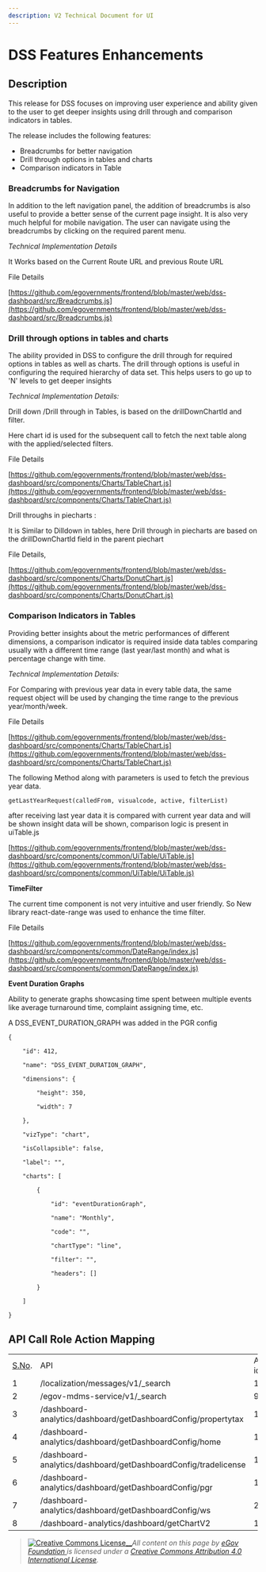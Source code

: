 ```yaml
---
description: V2 Technical Document for UI
---
```


# DSS Features Enhancements

## **Description**

This release for DSS focuses on improving user experience and ability given to the user to get deeper insights using drill through and comparison indicators in tables.

The release includes the following features:

* Breadcrumbs for better navigation
* Drill through options in tables and charts
* Comparison indicators in Table

### **Breadcrumbs for Navigation**

In addition to the left navigation panel, the addition of breadcrumbs is also useful to provide a better sense of the current page insight. It is also very much helpful for mobile navigation. The user can navigate using the breadcrumbs by clicking on the required parent menu.

_Technical Implementation Details_

It Works based on the Current Route URL and previous Route URL

File Details

[https://github.com/egovernments/frontend/blob/master/web/dss-dashboard/src/Breadcrumbs.js](https://github.com/egovernments/frontend/blob/master/web/dss-dashboard/src/Breadcrumbs.js)

### **Drill through options in tables and charts**

The ability provided in DSS to configure the drill through for required options in tables as well as charts. The drill through options is useful in configuring the required hierarchy of data set. This helps users to go up to 'N' levels to get deeper insights

_Technical Implementation Details:_

Drill down /Drill through in Tables, is based on the drillDownChartId and filter.

Here chart id is used for the subsequent call to fetch the next table along with the applied/selected filters.

File Details

[https://github.com/egovernments/frontend/blob/master/web/dss-dashboard/src/components/Charts/TableChart.js](https://github.com/egovernments/frontend/blob/master/web/dss-dashboard/src/components/Charts/TableChart.js)

Drill throughs in piecharts :

It is Similar to Dilldown in tables, here Drill through in piecharts are based on the drillDownChartId field in the parent piechart

File Details,

[https://github.com/egovernments/frontend/blob/master/web/dss-dashboard/src/components/Charts/DonutChart.js](https://github.com/egovernments/frontend/blob/master/web/dss-dashboard/src/components/Charts/DonutChart.js)

### **Comparison Indicators in Tables**

Providing better insights about the metric performances of different dimensions, a comparison indicator is required inside data tables comparing usually with a different time range (last year/last month) and what is percentage change with time.

_Technical Implementation Details:_

For Comparing with previous year data in every table data, the same request object will be used by changing the time range to the previous year/month/week.

File Details

[https://github.com/egovernments/frontend/blob/master/web/dss-dashboard/src/components/Charts/TableChart.js](https://github.com/egovernments/frontend/blob/master/web/dss-dashboard/src/components/Charts/TableChart.js)

The following Method along with parameters is used to fetch the previous year data.

```
getLastYearRequest(calledFrom, visualcode, active, filterList) 
```

after receiving last year data it is compared with current year data and will be shown insight data will be shown, comparison logic is present in uiTable.js

[https://github.com/egovernments/frontend/blob/master/web/dss-dashboard/src/components/common/UiTable/UiTable.js](https://github.com/egovernments/frontend/blob/master/web/dss-dashboard/src/components/common/UiTable/UiTable.js)

**TimeFilter**

The current time component is not very intuitive and user friendly. So New library react-date-range was used to enhance the time filter.

File Details

[https://github.com/egovernments/frontend/blob/master/web/dss-dashboard/src/components/common/DateRange/index.js](https://github.com/egovernments/frontend/blob/master/web/dss-dashboard/src/components/common/DateRange/index.js)

**Event Duration Graphs**

Ability to generate graphs showcasing time spent between multiple events like average turnaround time, complaint assigning time, etc.

A DSS\_EVENT\_DURATION\_GRAPH was added in the PGR config

```
{

    "id": 412,

    "name": "DSS_EVENT_DURATION_GRAPH",

    "dimensions": {

        "height": 350,

        "width": 7

    },

    "vizType": "chart",

    "isCollapsible": false,

    "label": "",

    "charts": [

        {

            "id": "eventDurationGraph",

            "name": "Monthly",

            "code": "",

            "chartType": "line",

            "filter": "",

            "headers": []

        }

    ]

}
```

## **API Call Role Action Mapping**

|                       |                                                                |           |                                                                        |
| --------------------- | -------------------------------------------------------------- | --------- | ---------------------------------------------------------------------- |
| [S.No](http://s.no/). | API                                                            | Action id | Roles                                                                  |
| 1                     | /localization/messages/v1/\_search                             | 1531      | SUPERUSER,EMPLOYEE,CITIZEN,GRO,DGRO,                                   |
| 2                     | /egov-mdms-service/v1/\_search                                 | 954       | LOA\_CREATOR,SUPERUSER,WO\_CREATOR,AE\_CREATOR,WORKS\_MASTER\_CREATOR, |
| 3                     | /dashboard-analytics/dashboard/getDashboardConfig/propertytax  | 1892      | STADMIN                                                                |
| 4                     | /dashboard-analytics/dashboard/getDashboardConfig/home         | 1889      | STADMIN                                                                |
| 5                     | /dashboard-analytics/dashboard/getDashboardConfig/tradelicense | 1893      | STADMIN                                                                |
| 6                     | /dashboard-analytics/dashboard/getDashboardConfig/pgr          | 1894      | STADMIN                                                                |
| 7                     | /dashboard-analytics/dashboard/getDashboardConfig/ws           | 2010      | STADMIN                                                                |
| 8                     | /dashboard-analytics/dashboard/getChartV2                      | 1890      | STADMIN, EMPLOYEE                                                      |

> [![Creative Commons License](https://i.creativecommons.org/l/by/4.0/80x15.png)\_\_](http://creativecommons.org/licenses/by/4.0/)_All content on this page by_ [_eGov Foundation_ ](https://egov.org.in/)_is licensed under a_ [_Creative Commons Attribution 4.0 International License_](http://creativecommons.org/licenses/by/4.0/)_._
